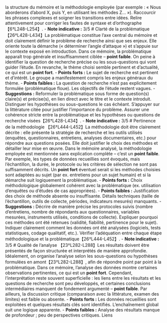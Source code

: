 la structure du mémoire et la méthodologie employée (par exemple : « Nous aborderons d’abord X, puis Y, en utilisant les méthodes Z… »). Raccourcir les phrases complexes et soigner les transitions entre idées. Relire attentivement pour corriger les fautes de syntaxe et d’orthographe【6†L248-L254】. - **Note indicative :** 3/5 # Clarté de la problématique 【26†L428-L434】La problématique constitue l’axe central du mémoire et doit clairement définir le problème de recherche ainsi que ses enjeux. Elle oriente toute la démarche (« déterminer l’angle d’attaque ») et s’appuie sur le contexte exposé en introduction. Dans ce mémoire, la problématique apparaît trop générale et insuffisamment ciblée – **point faible**. On peine à identifier la question de recherche précise ou les sous-questions qui vont guider l’étude. En revanche, le thème choisi semble pertinent et d’actualité, ce qui est un **point fort**. - **Points forts :** Le sujet de recherche est pertinent et d’intérêt. Le groupe a manifestement compris les enjeux généraux du thème. - **Points faibles :** La question de recherche n’est pas explicitement formulée (problématique floue). Les objectifs de l’étude restent vagues. - **Suggestions :** Reformuler la problématique sous forme de question(s) claire(s) et précise(s), en lien direct avec le titre et le contexte introduit. Distinguer les hypothèses ou sous-questions le cas échéant. S’appuyer sur la littérature citée pour justifier l’importance du problème. Assurer une cohérence stricte entre la problématique et les hypothèses ou questions de recherche visées【26†L428-L434】. - **Note indicative :** 3/5 # Pertinence de la méthodologie 【26†L444-L452】La méthodologie doit être clairement décrite : elle présente la stratégie de recherche et les outils utilisés (enquêtes, questionnaires, entretiens, analyses documentaires, etc.) pour répondre aux questions posées. Elle doit justifier le choix des méthodes et détailler leur mise en œuvre. Dans le mémoire analysé, la méthodologie employée est mentionnée sans explication complète – c’est un **point faible**. Par exemple, les types de données recueillies sont évoqués, mais l’échantillon, la durée, le protocole ou les critères de sélection ne sont pas suffisamment décrits. Un **point fort** éventuel serait si les méthodes choisies sont adaptées au sujet (par ex. entretiens pour un sujet humain) et si la démarche suit logiquement la problématique. - **Points forts :** Choix méthodologique globalement cohérent avec la problématique (ex. utilisation d’enquêtes ou d’études de cas appropriées). - **Points faibles :** Justification des choix de méthode absente ou insuffisante. Détails techniques (taille de l’échantillon, outils de collecte, périodes, indicateurs mesurés) manquants. - **Suggestions :** Décrire de manière précise les protocoles suivis (nombre d’entretiens, nombre de répondants aux questionnaires, variables mesurées, instruments utilisés, conditions de collecte). Expliquer pourquoi ces méthodes ont été retenues (validité, fiabilité, pertinence pour le sujet). Indiquer clairement comment les données ont été analysées (logiciels, tests statistiques, codage qualitatif, etc.). Vérifier l’adéquation entre chaque étape méthodologique et la problématique【26†L444-L452】. - **Note indicative :** 3/5 # Qualité de l’analyse 【23†L282-L288】Les résultats doivent être présentés de façon structurée et interprétés de manière approfondie. Idéalement, on organise l’analyse selon les sous-questions ou hypothèses formulées en amont【23†L282-L288】, afin de répondre point par point à la problématique. Dans ce mémoire, l’analyse des données montre certaines observations pertinentes, ce qui est un **point fort**. Cependant, l’interprétation reste souvent superficielle : les liens entre les résultats et les questions de recherche sont peu développés, et certaines conclusions intermédiaires manquent de fondement argumenté – **point faible**. Par ailleurs, la discussion critique (comparaison avec la littérature, examen des limites) est faible ou absente. - **Points forts :** Les données recueillies sont exploitées et quelques résultats clés sont identifiés. L’enchaînement global suit une logique apparente. - **Points faibles :** Analyse des résultats manque de profondeur ; peu de perspectives critiques. Liens